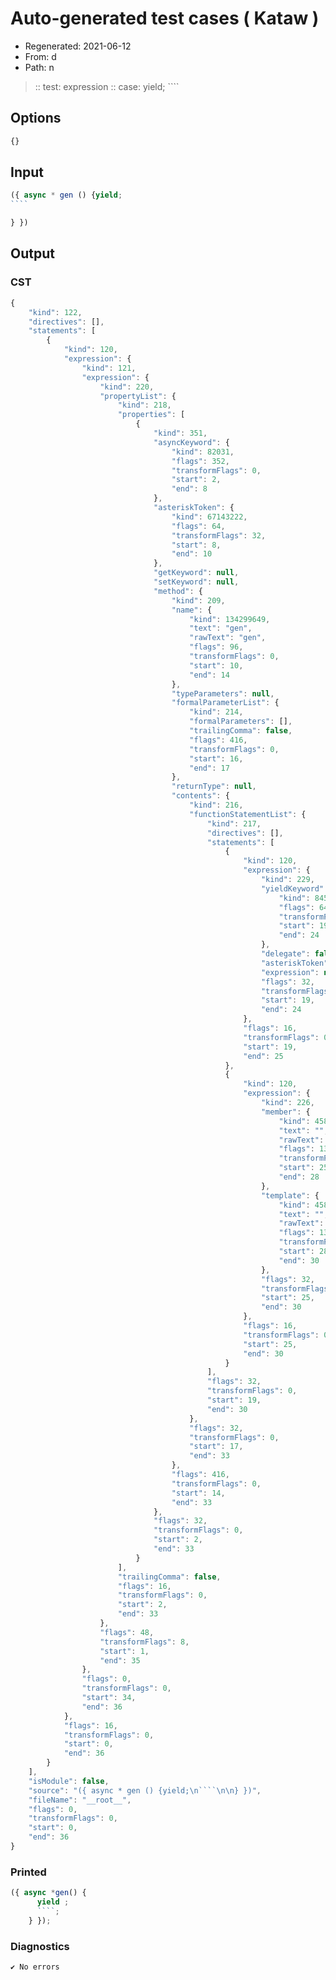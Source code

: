 # Auto-generated test cases ( Kataw )
- Regenerated: 2021-06-12
- From: d
- Path: n
> :: test: expression
> :: case: yield;
>          ````
>          
>          
## Options

`````js
{}
`````
## Input

`````js
({ async * gen () {yield;
````

} })
`````
## Output

### CST

```javascript
{
    "kind": 122,
    "directives": [],
    "statements": [
        {
            "kind": 120,
            "expression": {
                "kind": 121,
                "expression": {
                    "kind": 220,
                    "propertyList": {
                        "kind": 218,
                        "properties": [
                            {
                                "kind": 351,
                                "asyncKeyword": {
                                    "kind": 82031,
                                    "flags": 352,
                                    "transformFlags": 0,
                                    "start": 2,
                                    "end": 8
                                },
                                "asteriskToken": {
                                    "kind": 67143222,
                                    "flags": 64,
                                    "transformFlags": 32,
                                    "start": 8,
                                    "end": 10
                                },
                                "getKeyword": null,
                                "setKeyword": null,
                                "method": {
                                    "kind": 209,
                                    "name": {
                                        "kind": 134299649,
                                        "text": "gen",
                                        "rawText": "gen",
                                        "flags": 96,
                                        "transformFlags": 0,
                                        "start": 10,
                                        "end": 14
                                    },
                                    "typeParameters": null,
                                    "formalParameterList": {
                                        "kind": 214,
                                        "formalParameters": [],
                                        "trailingComma": false,
                                        "flags": 416,
                                        "transformFlags": 0,
                                        "start": 16,
                                        "end": 17
                                    },
                                    "returnType": null,
                                    "contents": {
                                        "kind": 216,
                                        "functionStatementList": {
                                            "kind": 217,
                                            "directives": [],
                                            "statements": [
                                                {
                                                    "kind": 120,
                                                    "expression": {
                                                        "kind": 229,
                                                        "yieldKeyword": {
                                                            "kind": 8454253,
                                                            "flags": 64,
                                                            "transformFlags": 0,
                                                            "start": 19,
                                                            "end": 24
                                                        },
                                                        "delegate": false,
                                                        "asteriskToken": null,
                                                        "expression": null,
                                                        "flags": 32,
                                                        "transformFlags": 0,
                                                        "start": 19,
                                                        "end": 24
                                                    },
                                                    "flags": 16,
                                                    "transformFlags": 0,
                                                    "start": 19,
                                                    "end": 25
                                                },
                                                {
                                                    "kind": 120,
                                                    "expression": {
                                                        "kind": 226,
                                                        "member": {
                                                            "kind": 458761,
                                                            "text": "",
                                                            "rawText": "",
                                                            "flags": 134217824,
                                                            "transformFlags": 0,
                                                            "start": 25,
                                                            "end": 28
                                                        },
                                                        "template": {
                                                            "kind": 458761,
                                                            "text": "",
                                                            "rawText": "",
                                                            "flags": 134217824,
                                                            "transformFlags": 0,
                                                            "start": 28,
                                                            "end": 30
                                                        },
                                                        "flags": 32,
                                                        "transformFlags": 0,
                                                        "start": 25,
                                                        "end": 30
                                                    },
                                                    "flags": 16,
                                                    "transformFlags": 0,
                                                    "start": 25,
                                                    "end": 30
                                                }
                                            ],
                                            "flags": 32,
                                            "transformFlags": 0,
                                            "start": 19,
                                            "end": 30
                                        },
                                        "flags": 32,
                                        "transformFlags": 0,
                                        "start": 17,
                                        "end": 33
                                    },
                                    "flags": 416,
                                    "transformFlags": 0,
                                    "start": 14,
                                    "end": 33
                                },
                                "flags": 32,
                                "transformFlags": 0,
                                "start": 2,
                                "end": 33
                            }
                        ],
                        "trailingComma": false,
                        "flags": 16,
                        "transformFlags": 0,
                        "start": 2,
                        "end": 33
                    },
                    "flags": 48,
                    "transformFlags": 8,
                    "start": 1,
                    "end": 35
                },
                "flags": 0,
                "transformFlags": 0,
                "start": 34,
                "end": 36
            },
            "flags": 16,
            "transformFlags": 0,
            "start": 0,
            "end": 36
        }
    ],
    "isModule": false,
    "source": "({ async * gen () {yield;\n````\n\n} })",
    "fileName": "__root__",
    "flags": 0,
    "transformFlags": 0,
    "start": 0,
    "end": 36
}
```

### Printed

```javascript
({ async *gen() {
      yield ;
      ````;
    } });
```

### Diagnostics

```javascript
✔ No errors
```


